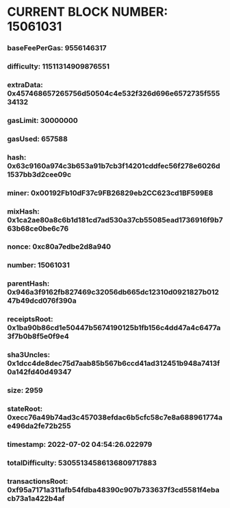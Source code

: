 # CURRENT BLOCK NUMBER: 15061031

### baseFeePerGas: 9556146317
### difficulty: 11511314909876551
### extraData: 0x457468657265756d50504c4e532f326d696e6572735f55534132
### gasLimit: 30000000
### gasUsed: 657588
### hash: 0x63c9160a974c3b653a91b7cb3f14201cddfec56f278e6026d1537bb3d2cee09c
### miner: 0x00192Fb10dF37c9FB26829eb2CC623cd1BF599E8
### mixHash: 0x1ca2ae80a8c6b1d181cd7ad530a37cb55085ead1736916f9b763b68ce0be6c76
### nonce: 0xc80a7edbe2d8a940
### number: 15061031
### parentHash: 0x946a3f9162fb827469c32056db665dc12310d0921827b01247b49dcd076f390a
### receiptsRoot: 0x1ba90b86cd1e50447b5674190125b1fb156c4dd47a4c6477a3f7b0b8f5e0f9e4
### sha3Uncles: 0x1dcc4de8dec75d7aab85b567b6ccd41ad312451b948a7413f0a142fd40d49347
### size: 2959
### stateRoot: 0xecc76a49b74ad3c457038efdac6b5cfc58c7e8a688961774ae496da2fe72b255
### timestamp: 2022-07-02 04:54:26.022979
### totalDifficulty: 53055134586136809717883
### transactionsRoot: 0xf95a7171a311afb54fdba48390c907b733637f3cd5581f4ebacb73a1a422b4af
